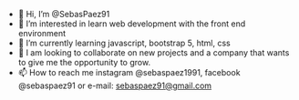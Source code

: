 - 👋 Hi, I’m @SebasPaez91
- 👀 I’m interested in learn web development with the front end environment
- 🌱 I’m currently learning javascript, bootstrap 5, html, css
- 💞️ I am looking to collaborate on new projects and a company that wants to give me the opportunity to grow. 
- 📫 How to reach me instagram @sebaspaez1991, facebook @sebaspaez91 or e-mail: sebaspaez91@gmail.com

<!---
SebasPaez91/SebasPaez91 is a ✨ special ✨ repository because its `README.md` (this file) appears on your GitHub profile.
You can click the Preview link to take a look at your changes.
--->
